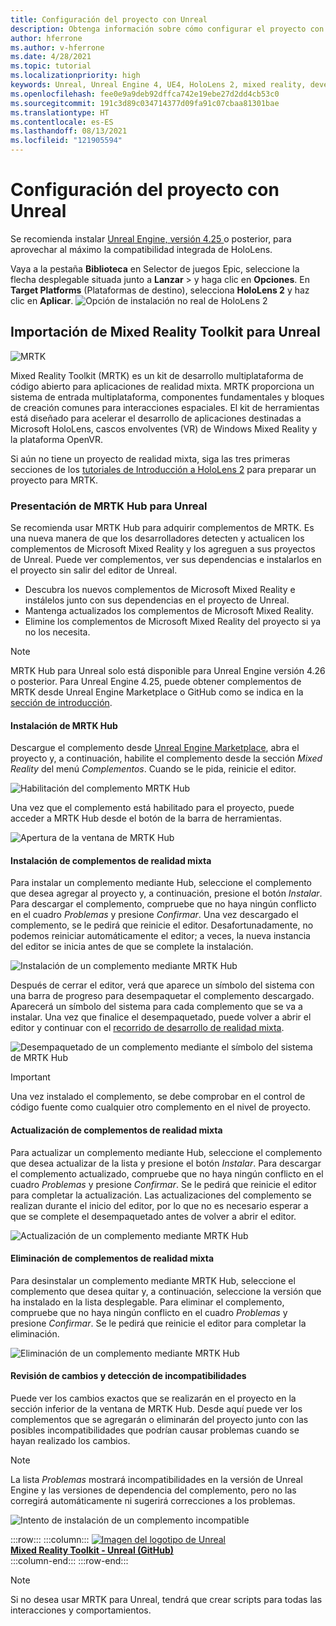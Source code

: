 ```yaml
---
title: Configuración del proyecto con Unreal
description: Obtenga información sobre cómo configurar el proyecto con la versión más reciente de Unreal Engine y Mixed Reality Feature Tool.
author: hferrone
ms.author: v-hferrone
ms.date: 4/28/2021
ms.topic: tutorial
ms.localizationpriority: high
keywords: Unreal, Unreal Engine 4, UE4, HoloLens 2, mixed reality, development, features, new project, emulator, documentation, guides, holograms, game development, mixed reality headset, windows mixed reality headset, virtual reality headset, up-to-date, tools, get started, basics, unreal, toolkit, hub, installation, Windows, HoloLens, openxr, mrtk
ms.openlocfilehash: fee0e9a9deb92dffca742e19ebe27d2dd4cb53c0
ms.sourcegitcommit: 191c3d89c034714377d09fa91c07cbaa81301bae
ms.translationtype: HT
ms.contentlocale: es-ES
ms.lasthandoff: 08/13/2021
ms.locfileid: "121905594"
---
```

# <a name="setting-up-your-unreal-project"></a>Configuración del proyecto con Unreal

Se recomienda instalar [Unreal Engine, versión 4.25 ](https://docs.unrealengine.com//GettingStarted/Installation/index.html) o posterior, para aprovechar al máximo la compatibilidad integrada de HoloLens.

Vaya a la pestaña **Biblioteca** en Selector de juegos Epic, seleccione la flecha desplegable situada junto a **Lanzar** > y haga clic en **Opciones**. En **Target Platforms** (Plataformas de destino), selecciona **HoloLens 2** y haz clic en **Aplicar**.
![Opción de instalación no real de HoloLens 2](../images/Unreal_Install_Option_HoloLens2.png)

## <a name="import-mixed-reality-toolkit-for-unreal"></a>Importación de Mixed Reality Toolkit para Unreal

![MRTK](../../design/images/MRTK_UX_Hero.png)

Mixed Reality Toolkit (MRTK) es un kit de desarrollo multiplataforma de código abierto para aplicaciones de realidad mixta. MRTK proporciona un sistema de entrada multiplataforma, componentes fundamentales y bloques de creación comunes para interacciones espaciales. El kit de herramientas está diseñado para acelerar el desarrollo de aplicaciones destinadas a Microsoft HoloLens, cascos envolventes (VR) de Windows Mixed Reality y la plataforma OpenVR.

Si aún no tiene un proyecto de realidad mixta, siga las tres primeras secciones de los [tutoriales de Introducción a HoloLens 2](tutorials/unreal-uxt-ch1.md) para preparar un proyecto para MRTK.

### <a name="introducing-the-mrtk-hub-for-unreal"></a>Presentación de MRTK Hub para Unreal

Se recomienda usar MRTK Hub para adquirir complementos de MRTK. Es una nueva manera de que los desarrolladores detecten y actualicen los complementos de Microsoft Mixed Reality y los agreguen a sus proyectos de Unreal. Puede ver complementos, ver sus dependencias e instalarlos en el proyecto sin salir del editor de Unreal.

- Descubra los nuevos complementos de Microsoft Mixed Reality e instálelos junto con sus dependencias en el proyecto de Unreal.
- Mantenga actualizados los complementos de Microsoft Mixed Reality.
- Elimine los complementos de Microsoft Mixed Reality del proyecto si ya no los necesita.

> [!NOTE]
> MRTK Hub para Unreal solo está disponible para Unreal Engine versión 4.26 o posterior. Para Unreal Engine 4.25, puede obtener complementos de MRTK desde Unreal Engine Marketplace o GitHub como se indica en la [sección de introducción](unreal-development-overview.md#1-getting-started).

#### <a name="installing-the-mrtk-hub"></a>Instalación de MRTK Hub

Descargue el complemento desde [Unreal Engine Marketplace](https://www.unrealengine.com/marketplace/en-US/product/mixed-reality-toolkit-hub), abra el proyecto y, a continuación, habilite el complemento desde la sección _Mixed Reality_ del menú _Complementos_. Cuando se le pida, reinicie el editor.

![Habilitación del complemento MRTK Hub](images/hub-enable-plugin.png)

Una vez que el complemento está habilitado para el proyecto, puede acceder a MRTK Hub desde el botón de la barra de herramientas.

![Apertura de la ventana de MRTK Hub](images/hub-toolbar.png)

#### <a name="installing-mixed-reality-plugins"></a>Instalación de complementos de realidad mixta

Para instalar un complemento mediante Hub, seleccione el complemento que desea agregar al proyecto y, a continuación, presione el botón _Instalar_. Para descargar el complemento, compruebe que no haya ningún conflicto en el cuadro _Problemas_ y presione _Confirmar_. Una vez descargado el complemento, se le pedirá que reinicie el editor. Desafortunadamente, no podemos reiniciar automáticamente el editor; a veces, la nueva instancia del editor se inicia antes de que se complete la instalación.

![Instalación de un complemento mediante MRTK Hub](images/hub-download.png)

Después de cerrar el editor, verá que aparece un símbolo del sistema con una barra de progreso para desempaquetar el complemento descargado. Aparecerá un símbolo del sistema para cada complemento que se va a instalar. Una vez que finalice el desempaquetado, puede volver a abrir el editor y continuar con el [recorrido de desarrollo de realidad mixta](unreal-quickstart.md).

![Desempaquetado de un complemento mediante el símbolo del sistema de MRTK Hub](images/hub-unpack.png)

> [!IMPORTANT]
> Una vez instalado el complemento, se debe comprobar en el control de código fuente como cualquier otro complemento en el nivel de proyecto.

#### <a name="updating-mixed-reality-plugins"></a>Actualización de complementos de realidad mixta

Para actualizar un complemento mediante Hub, seleccione el complemento que desea actualizar de la lista y presione el botón _Instalar_. Para descargar el complemento actualizado, compruebe que no haya ningún conflicto en el cuadro _Problemas_ y presione _Confirmar_. Se le pedirá que reinicie el editor para completar la actualización. Las actualizaciones del complemento se realizan durante el inicio del editor, por lo que no es necesario esperar a que se complete el desempaquetado antes de volver a abrir el editor.

![Actualización de un complemento mediante MRTK Hub](images/hub-update.png)

#### <a name="removing-mixed-reality-plugins"></a>Eliminación de complementos de realidad mixta

Para desinstalar un complemento mediante MRTK Hub, seleccione el complemento que desea quitar y, a continuación, seleccione la versión que ha instalado en la lista desplegable. Para eliminar el complemento, compruebe que no haya ningún conflicto en el cuadro _Problemas_ y presione _Confirmar_. Se le pedirá que reinicie el editor para completar la eliminación.

![Eliminación de un complemento mediante MRTK Hub](images/hub-remove.png)

#### <a name="reviewing-changes-and-detecting-incompatibilities"></a>Revisión de cambios y detección de incompatibilidades

Puede ver los cambios exactos que se realizarán en el proyecto en la sección inferior de la ventana de MRTK Hub. Desde aquí puede ver los complementos que se agregarán o eliminarán del proyecto junto con las posibles incompatibilidades que podrían causar problemas cuando se hayan realizado los cambios.

> [!NOTE]
> La lista _Problemas_ mostrará incompatibilidades en la versión de Unreal Engine y las versiones de dependencia del complemento, pero no las corregirá automáticamente ni sugerirá correcciones a los problemas.

![Intento de instalación de un complemento incompatible](images/hub-issues.png)

:::row:::
    :::column:::
        <a href="https://github.com/Microsoft/MixedRealityToolkit-Unreal" target="_blank">![Imagen del logotipo de Unreal](../images/MRTK-Unreal-Banner.png)<br>**Mixed Reality Toolkit - Unreal (GitHub)** </a><br>
    :::column-end:::
:::row-end:::

> [!NOTE]
> Si no desea usar MRTK para Unreal, tendrá que crear scripts para todas las interacciones y comportamientos.
